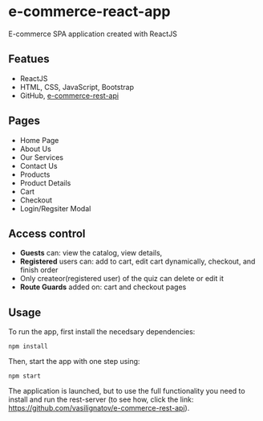 # e-commerce-react-app

E-commerce SPA application created with ReactJS

## Featues
* ReactJS
* HTML, CSS, JavaScript, Bootstrap
* GitHub, [e-commerce-rest-api](https://github.com/vasilignatov/e-commerce-rest-api)

## Pages 
* Home Page
* About Us
* Our Services
* Contact Us
* Products 
* Product Details
* Cart
* Checkout
* Login/Regsiter Modal 


## Access control
* **Guests** can: view the catalog, view details, 
* **Registered** users can: add to cart, edit cart dynamically, checkout, and finish order
* Only createor(registered user) of the quiz can delete or edit it
* **Route Guards** added on: cart and checkout pages


## Usage

To run the app, first install the necedsary dependencies:

`npm install` 

Then, start the app with one step using:

`npm start`

The application is launched, but to use the full functionality you need to install and run the rest-server (to see how, click the link: https://github.com/vasilignatov/e-commerce-rest-api).
